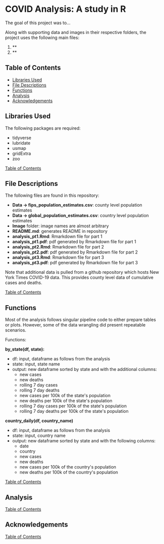 # COVID Analysis: A study in R
The goal of this project was to...

Along with supporting data and images in their respective folders, the project
uses the following main files:
1. **
2. **


## Table of Contents
- [Libraries Used](#libraries-used)
- [File Descriptions](#file-descriptions)
- [Functions](#functions)
- [Analysis](#analysis)
- [Acknowledgements](#acknowledgements)


## Libraries Used
The following packages are required:
- tidyverse
- lubridate
- usmap
- gridExtra
- zoo

[Table of Contents](#table-of-contents)


## File Descriptions
The following files are found in this repository:
- **Data -> fips_population_estimates.csv**: county level population estimates
- **Data -> global_population_estimates.csv**: country level population estimates
- **Image** folder: image names are almost arbitrary
- **README.md**: generates README in repository  
- **analysis_pt1.Rmd**: Rmarkdown file for part 1
- **analysis_pt1.pdf**: pdf generated by Rmarkdown file for part 1
- **analysis_pt2.Rmd**: Rmarkdown file for part 2
- **analysis_pt2.pdf**: pdf generated by Rmarkdown file for part 2
- **analysis_pt3.Rmd**: Rmarkdown file for part 3
- **analysis_pt3.pdf**: pdf generated by Rmarkdown file for part 3

Note that additional data is pulled from a github repository which hosts New York Times
COVID-19 data. This provides county level data of cumulative cases and deaths.

[Table of Contents](#table-of-contents)


## Functions
Most of the analysis follows singular pipeline code to either prepare tables or
plots. However, some of the data wrangling did present repeatable scenarios.

Functions:

**by_state(df, state):**
- df: input, dataframe as follows from the analysis
- state: input, state name
- output: new dataframe sorted by state and with the additional columns:
    - new cases
    - new deaths
    - rolling 7 day cases
    - rolling 7 day deaths
    - new cases per 100k of the state's population
    - new deaths per 100k of the state's population
    - rolling 7 day cases per 100k of the state's population
    - rolling 7 day deaths per 100k of the state's population
    
**country_daily(df, country_name)**
- df: input, dataframe as follows from the analysis
- state: input, country name
- output: new dataframe sorted by state and with the following columns:
    - date
    - country
    - new cases
    - new deaths
    - new cases per 100k of the country's population
    - new deaths per 100k of the country's population

[Table of Contents](#table-of-contents)


## Analysis

[Table of Contents](#table-of-contents)


## Acknowledgements

[Table of Contents](#table-of-contents)